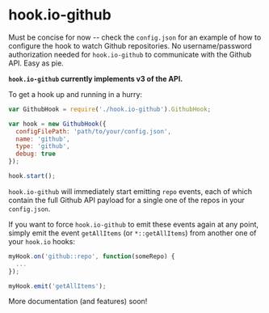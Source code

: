 # hook.io-github

Must be concise for now -- check the `config.json` for an example of how to
configure the hook to watch Github repositories.  No username/password
authorization needed for `hook.io-github` to communicate with the Github API.
Easy as pie.

__`hook.io-github` currently implements v3 of the API.__

To get a hook up and running in a hurry:

```javascript
var GithubHook = require('./hook.io-github').GithubHook;

var hook = new GithubHook({
  configFilePath: 'path/to/your/config.json',
  name: 'github',
  type: 'github',
  debug: true
});

hook.start();
```

`hook.io-github` will immediately start emitting `repo` events, each of which
contain the full Github API payload for a single one of the repos in your
`config.json`.

If you want to force `hook.io-github` to emit these events again at any point,
simply emit the event `getAllItems` (or `*::getAllItems`) from another one of your `hook.io` hooks:

```javascript
myHook.on('github::repo', function(someRepo) {
  ...
});

myHook.emit('getAllItems');
```

More documentation (and features) soon!

